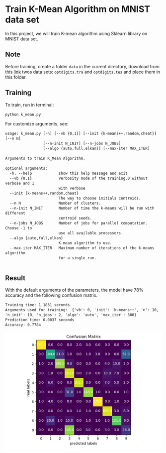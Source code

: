 # Train K-Mean Algorithm on MNIST data set 
In this project, we will train K-mean algorithm using Sklearn library on MNIST data set.

## Note 
Before training, create a folder `data` in the current directory, download from this [link](http://archive.ics.uci.edu/ml/machine-learning-databases/optdigits/) twos data sets: `optdigits.tra` and `optdigits.tes` and place them in this folder.

## Training 
To train, run in terminal:
```
python k_mean.py
```

For customize arguments, see:
```
usage: k_mean.py [-h] [--vb {0,1}] [--init {k-means++,random,cheat}] [--n N]
                 [--n-init N_INIT] [--n-jobs N_JOBS]
                 [--algo {auto,full,elkan}] [--max-iter MAX_ITER]

Arguments to train K_Mean Algorithm.

optional arguments:
  -h, --help            show this help message and exit
  --vb {0,1}            Verbosity mode of the training.0 without verbose and 1
                        with verbose
  --init {k-means++,random,cheat}
                        The way to choose initials centroids.
  --n N                 Number of clusters.
  --n-init N_INIT       Number of time the k-means will be run with different
                        centroid seeds.
  --n-jobs N_JOBS       Number of jobs for parallel computation. Choose -1 to
                        use all available processors.
  --algo {auto,full,elkan}
                        K-mean algorithm to use.
  --max-iter MAX_ITER   Maximum number of iterations of the k-means algorithm
                        for a single run.


```
## Result
With the default arguments of the parameters, the model have 78% accuracy and the following confusion matrix.
```
Training time: 1.1831 seconds.
Arguments used for training:  {'vb': 0, 'init': 'k-means++', 'n': 10, 'n_init': 10, 'n_jobs': 2, 'algo': 'auto', 'max_iter': 300}
Prediction time: 0.0037 seconds
Accuracy: 0.7784

```

![](imgs/confusion_matrix.png)

